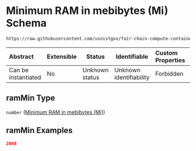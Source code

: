 # Minimum RAM in mebibytes (Mi) Schema

```txt
https://raw.githubusercontent.com/usnistgov/fair-chain-compute-container/master/schema/manifest.schema.json#/properties/resourceRequirements/properties/ramMin
```




| Abstract            | Extensible | Status         | Identifiable            | Custom Properties | Additional Properties | Access Restrictions | Defined In                                                            |
| :------------------ | ---------- | -------------- | ----------------------- | :---------------- | --------------------- | ------------------- | --------------------------------------------------------------------- |
| Can be instantiated | No         | Unknown status | Unknown identifiability | Forbidden         | Allowed               | none                | [manifest.schema.json\*](manifest.schema.json "open original schema") |

## ramMin Type

`number` ([Minimum RAM in mebibytes (Mi)](manifest-properties-computational-tool-resource-requirements-properties-minimum-ram-in-mebibytes-mi.md))

## ramMin Examples

```json
2048
```
